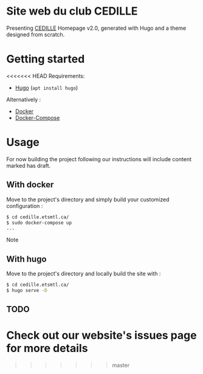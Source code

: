 # Site web du club CEDILLE

Presenting [CEDILLE](https://cedille.etsmtl.ca/) Homepage v2.0, generated with Hugo and a theme designed from scratch.
# Getting started

<<<<<<< HEAD
Requirements:

* [Hugo](https://gohugo.io/) (`apt install hugo`)

Alternatively :

* [Docker](https://docs.docker.com/get-docker/)
* [Docker-Compose](https://docs.docker.com/compose/install/)

# Usage 

For now building the project following our instructions will include content marked has draft.

## With docker

Move to the project's directory and simply build your customized configuration :
```bash
$ cd cedille.etsmtl.ca/
$ sudo docker-compose up 
...
```
Note 
## With hugo

Move to the project's directory and locally build the site with :
```bash
$ cd cedille.etsmtl.ca/
$ hugo serve -D
```

## TODO
Check out our website's issues page for more details
=======
>>>>>>> master
